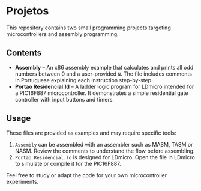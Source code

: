 # Projetos

This repository contains two small programming projects targeting microcontrollers and assembly programming.

## Contents

- **Assembly** – An x86 assembly example that calculates and prints all odd numbers between 0 and a user-provided `N`. The file includes comments in Portuguese explaining each instruction step-by-step.
- **Portao Residencial.ld** – A ladder logic program for LDmicro intended for a PIC16F887 microcontroller. It demonstrates a simple residential gate controller with input buttons and timers.

## Usage

These files are provided as examples and may require specific tools:

1. `Assembly` can be assembled with an assembler such as MASM, TASM or NASM. Review the comments to understand the flow before assembling.
2. `Portao Residencial.ld` is designed for LDmicro. Open the file in LDmicro to simulate or compile it for the PIC16F887.

Feel free to study or adapt the code for your own microcontroller experiments.
